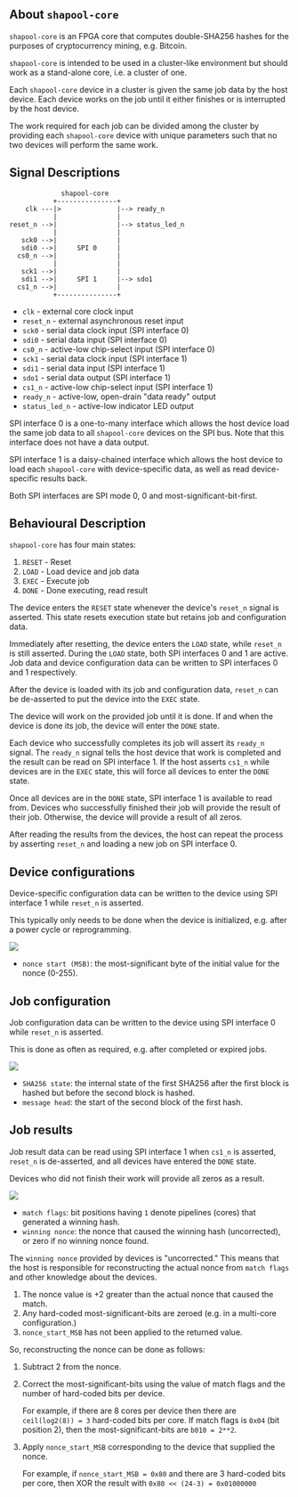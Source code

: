 ## About `shapool-core`

`shapool-core` is an FPGA core that computes double-SHA256 hashes for the purposes of cryptocurrency mining, e.g. Bitcoin.

`shapool-core` is intended to be used in a cluster-like environment but should work as a stand-alone core, i.e. a cluster of one.

Each `shapool-core` device in a cluster is given the same job data by the host device. Each device works on the job until it either finishes or is interrupted by the host device.

The work required for each job can be divided among the cluster by providing each `shapool-core` device with unique parameters such that no two devices will perform the same work.

## Signal Descriptions

```
             shapool-core
           +---------------+
    clk ---|>              |--> ready_n
           |               |
reset_n -->|               |--> status_led_n
           |               |
   sck0 -->|               |
   sdi0 -->|     SPI 0     |
  cs0_n -->|               |
           |               |
   sck1 -->|               |
   sdi1 -->|     SPI 1     |--> sdo1
  cs1_n -->|               |
           +---------------+
```

* `clk` - external core clock input
* `reset_n` - external asynchronous reset input
* `sck0` - serial data clock input (SPI interface 0)
* `sdi0` - serial data input (SPI interface 0)
* `cs0_n` - active-low chip-select input (SPI interface 0)
* `sck1` - serial data clock input (SPI interface 1)
* `sdi1` - serial data input (SPI interface 1)
* `sdo1` - serial data output (SPI interface 1)
* `cs1_n` - active-low chip-select input (SPI interface 1)
* `ready_n` - active-low, open-drain "data ready" output
* `status_led_n` - active-low indicator LED output

SPI interface 0 is a one-to-many interface which allows the host device load the same job data to all `shapool-core` devices on the SPI bus. Note that this interface does not have a data output.

SPI interface 1 is a daisy-chained interface which allows the host device to load each `shapool-core` with device-specific data, as well as read device-specific results back.

Both SPI interfaces are SPI mode 0, 0 and most-significant-bit-first.

## Behavioural Description

`shapool-core` has four main states:

1. `RESET` - Reset
2. `LOAD` - Load device and job data
3. `EXEC` - Execute job
4. `DONE` - Done executing, read result

The device enters the `RESET` state whenever the device's `reset_n` signal is asserted. This state resets execution state but retains job and configuration data.

Immediately after resetting, the device enters the `LOAD` state, while `reset_n` is still asserted. During the `LOAD` state, both SPI interfaces 0 and 1 are active. Job data and device configuration data can be written to SPI interfaces 0 and 1 respectively.

After the device is loaded with its job and configuration data, `reset_n` can be de-asserted to put the device into the `EXEC` state.

The device will work on the provided job until it is done. If and when the device is done its job, the device will enter the `DONE` state.

Each device who successfully completes its job will assert its `ready_n` signal. The `ready_n` signal tells the host device that work is completed and the result can be read on SPI interface 1. If the host asserts `cs1_n` while devices are in the `EXEC` state, this will force all devices to enter the `DONE` state.

Once all devices are in the `DONE` state, SPI interface 1 is available to read from. Devices who successfully finished their job will provide the result of their job. Otherwise, the device will provide a result of all zeros.

After reading the results from the devices, the host can repeat the process by asserting `reset_n` and loading a new job on SPI interface 0.

## Device configurations

Device-specific configuration data can be written to the device using SPI interface 1 while `reset_n` is asserted.

This typically only needs to be done when the device is initialized, e.g. after a power cycle or reprogramming.

<img src="https://svg.wavedrom.com/{reg:[{name: 'nonce start (MSB)', bits: 8}], config:{bits: 8}}" />

* `nonce start (MSB)`: the most-significant byte of the initial value for the nonce (0-255).

## Job configuration

Job configuration data can be written to the device using SPI interface 0 while `reset_n` is asserted.

This is done as often as required, e.g. after completed or expired jobs.

<img src="https://svg.wavedrom.com/{reg:[{name: 'message head', bits: 96},{name: 'SHA256 state', bits: 256}],config:{bits: 352, lanes: 11}}" />

* `SHA256 state`: the internal state of the first SHA256 after the first block is hashed but before the second block is hashed.
* `message head`: the start of the second block of the first hash.

## Job results

Job result data can be read using SPI interface 1 when `cs1_n` is asserted, `reset_n` is de-asserted, and all devices have entered the `DONE` state.

Devices who did not finish their work will provide all zeros as a result.

<img src="https://svg.wavedrom.com/{reg: [{name: 'winning nonce', bits: 32},{name: 'match flags', bits: 8}],config:{bits: 40, lanes: 1}}" />

* `match flags`: bit positions having `1` denote pipelines (cores) that generated a winning hash.
* `winning nonce`: the nonce that caused the winning hash (uncorrected), or zero if no winning nonce found.

The `winning nonce` provided by devices is "uncorrected." This means that the host is responsible for reconstructing the actual nonce from `match flags` and other knowledge about the devices.

1. The nonce value is +2 greater than the actual nonce that caused the match.
2. Any hard-coded most-significant-bits are zeroed (e.g. in a multi-core configuration.)
3.  `nonce_start_MSB` has not been applied to the returned value.

So, reconstructing the nonce can be done as follows:

1. Subtract 2 from the nonce.

2. Correct the most-significant-bits using the value of match flags and the number of hard-coded bits per device.

   For example, if there are 8 cores per device then there are `ceil(log2(8)) = 3` hard-coded bits per core. If match flags is `0x04` (bit position 2), then the most-significant-bits are `b010 = 2**2`.

3. Apply `nonce_start_MSB` corresponding to the device that supplied the nonce.

   For example, if `nonce_start_MSB = 0x80` and there are 3 hard-coded bits per core, then XOR the result with `0x80 << (24-3) = 0x01000000`